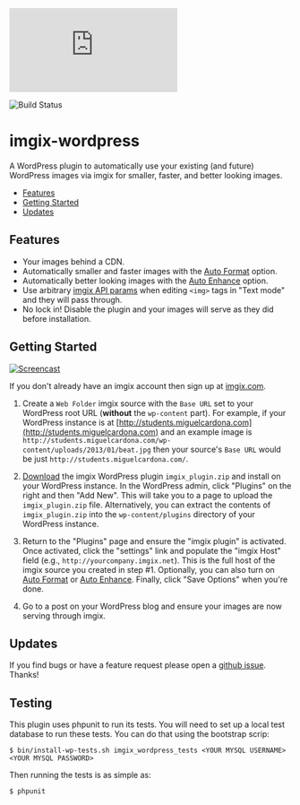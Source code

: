 ![imgix logo](https://assets.imgix.net/imgix-logo-web-2014.pdf?page=2&fm=png&w=200&h=200)

![Build Status](https://travis-ci.org/imgix/imgix-wordpress.svg)

imgix-wordpress
===============

A WordPress plugin to automatically use your existing (and future) WordPress images via imgix for smaller, faster, and better looking images.

* [Features](#features)
* [Getting Started](#getting-started)
* [Updates](#updates)

<a name="features"></a>
Features
--------

* Your images behind a CDN.
* Automatically smaller and faster images with the [Auto Format](http://blog.imgix.com/post/90838796454/webp-jpeg-xr-progressive-jpg-support-w-auto) option.
* Automatically better looking images with the [Auto Enhance](http://blog.imgix.com/post/85095931364/autoenhance) option.
* Use arbitrary [imgix API params](http://www.imgix.com/docs/reference) when editing `<img>` tags in "Text mode" and they will pass through.
* No lock in! Disable the plugin and your images will serve as they did before installation.

<a name="getting-started"></a>
Getting Started
---------------
[![Screencast](http://assets.imgix.net/videos/wordpressplugin.png?w=700)](http://vimeo.com/111582654)

If you don't already have an imgix account then sign up at [imgix.com](http://www.imgix.com).

1. Create a `Web Folder` imgix source with the `Base URL` set to your WordPress root URL (__without__ the `wp-content` part). For example, if your WordPress instance is at [http://students.miguelcardona.com](http://students.miguelcardona.com) and an example image is `http://students.miguelcardona.com/wp-content/uploads/2013/01/beat.jpg` then your source's `Base URL` would be just `http://students.miguelcardona.com/`.

2. [Download](https://github.com/imgix/imgix-wordpress/releases) the imgix WordPress plugin `imgix_plugin.zip` and install on your WordPress instance. In the WordPress admin, click "Plugins" on the right and then "Add New". This will take you to a page to upload the `imgix_plugin.zip` file. Alternatively, you can extract the contents of `imgix_plugin.zip` into the `wp-content/plugins` directory of your WordPress instance.

3. Return to the "Plugins" page and ensure the "imgix plugin" is activated. Once activated, click the "settings" link and populate the "imgix Host" field (e.g., `http://yourcompany.imgix.net`). This is the full host of the imgix source you created in step #1. Optionally, you can also turn on [Auto Format](http://blog.imgix.com/post/90838796454/webp-jpeg-xr-progressive-jpg-support-w-auto) or [Auto Enhance](http://blog.imgix.com/post/85095931364/autoenhance). Finally, click "Save Options" when you're done.

4. Go to a post on your WordPress blog and ensure your images are now serving through imgix.

<a name="Updates"></a>
Updates
-------

If you find bugs or have a feature request please open a [github issue](https://github.com/imgix/imgix-wordpress/issues). Thanks!

Testing
-------

This plugin uses phpunit to run its tests. You will need to set up a local test database to run these tests. You can do that using the bootstrap scrip:

```
$ bin/install-wp-tests.sh imgix_wordpress_tests <YOUR MYSQL USERNAME> <YOUR MYSQL PASSWORD>
```

Then running the tests is as simple as:

```
$ phpunit
```